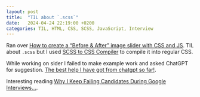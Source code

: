 ```yaml
---
layout: post
title:  "TIL about `.scss`"
date:   2024-04-24 22:19:00 +0200
categories: TIL, HTML, CSS, SCSS, JavaScript, Interview
---
```

Ran over [How to create a “Before & After” image slider with CSS and JS](https://levelup.gitconnected.com/how-to-create-a-before-after-image-slider-with-css-and-js-a609d9ba77bf). TIL about `.scss` but I used [SCSS to CSS Compiler](https://www.cssportal.com/scss-to-css/) to compile it into regular CSS.
 
While working on slder I failed to make example work and asked ChatGPT for suggestion. [The best help I have got from chatgpt so far!](https://chat.openai.com/share/ffc2cdd6-978c-49ab-8600-13c3ff48efe3).

Interesting reading [Why I Keep Failing Candidates During Google Interviews…](https://levelup.gitconnected.com/why-i-keep-failing-candidates-during-google-interviews-dc8f865b2c19).
